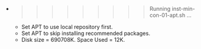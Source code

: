 * >>>>>>>>> Running inst-min-con-01-apt.sh ...
  * Set APT to use local repository first.
  * Set APT to skip installing recommended packages.
  * Disk size = 690708K. Space Used = 12K.

